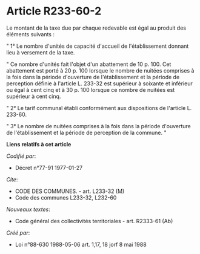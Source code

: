 # Article R233-60-2

Le montant de la taxe due par chaque redevable est égal au produit des éléments suivants :

" 1° Le nombre d'unités de capacité d'accueil de l'établissement donnant lieu à versement de la taxe.

" Ce nombre d'unités fait l'objet d'un abattement de 10 p. 100. Cet abattement est porté à 20 p. 100 lorsque le nombre de
nuitées comprises à la fois dans la période d'ouverture de l'établissement et la période de perception définie à l'article L.
233-32 est supérieur à soixante et inférieur ou égal à cent cinq et à 30 p. 100 lorsque ce nombre de nuitées est supérieur à
cent cinq.

" 2° Le tarif communal établi conformément aux dispositions de l'article L. 233-60.

" 3° Le nombre de nuitées comprises à la fois dans la période d'ouverture de l'établissement et la période de perception de
la commune. "

**Liens relatifs à cet article**

_Codifié par_:

  - Décret n°77-91 1977-01-27

_Cite_:

  - CODE DES COMMUNES. - art. L233-32 (M)
  - Code des communes L233-32, L232-60

_Nouveaux textes_:

  - Code général des collectivités territoriales - art. R2333-61 (Ab)

_Créé par_:

  - Loi n°88-630 1988-05-06 art. 1,17, 18 jorf 8 mai 1988
